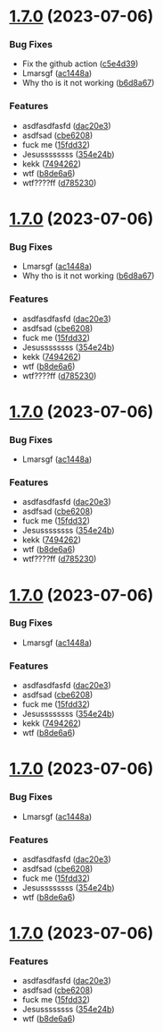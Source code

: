 # [1.7.0](https://github.com/John15321/testrepo/compare/v1.6.0...v1.7.0) (2023-07-06)


### Bug Fixes

* Fix the github action ([c5e4d39](https://github.com/John15321/testrepo/commit/c5e4d3950e412fcecc70f4f133eaa1b967aeeb71))
* Lmarsgf ([ac1448a](https://github.com/John15321/testrepo/commit/ac1448afa671ccbd84c723b24a2b61905a340420))
* Why tho is it not working ([b6d8a67](https://github.com/John15321/testrepo/commit/b6d8a67d759d887fafd4b6c52d9ac334e74ea462))


### Features

* asdfasdfasfd ([dac20e3](https://github.com/John15321/testrepo/commit/dac20e30aac53ea8f35ef3a1c74d3079765b81a8))
* asdfsad ([cbe6208](https://github.com/John15321/testrepo/commit/cbe6208bfce22e801010dc5c0af8da35a62e73bf))
* fuck me ([15fdd32](https://github.com/John15321/testrepo/commit/15fdd323dca83fb83de92b1a0b142c5f2c37172e))
* Jesussssssss ([354e24b](https://github.com/John15321/testrepo/commit/354e24b328ca83cd7b429d054306f97abfa4a353))
* kekk ([7494262](https://github.com/John15321/testrepo/commit/7494262f656f6309bb03ccd434cfc8f7c92d1653))
* wtf ([b8de6a6](https://github.com/John15321/testrepo/commit/b8de6a6c516754af4c55144e2109e35143318f19))
* wtf????ff ([d785230](https://github.com/John15321/testrepo/commit/d785230b9dfe9f6d6b68dd937cb671131e56f60b))

# [1.7.0](https://github.com/John15321/testrepo/compare/v1.6.0...v1.7.0) (2023-07-06)


### Bug Fixes

* Lmarsgf ([ac1448a](https://github.com/John15321/testrepo/commit/ac1448afa671ccbd84c723b24a2b61905a340420))
* Why tho is it not working ([b6d8a67](https://github.com/John15321/testrepo/commit/b6d8a67d759d887fafd4b6c52d9ac334e74ea462))


### Features

* asdfasdfasfd ([dac20e3](https://github.com/John15321/testrepo/commit/dac20e30aac53ea8f35ef3a1c74d3079765b81a8))
* asdfsad ([cbe6208](https://github.com/John15321/testrepo/commit/cbe6208bfce22e801010dc5c0af8da35a62e73bf))
* fuck me ([15fdd32](https://github.com/John15321/testrepo/commit/15fdd323dca83fb83de92b1a0b142c5f2c37172e))
* Jesussssssss ([354e24b](https://github.com/John15321/testrepo/commit/354e24b328ca83cd7b429d054306f97abfa4a353))
* kekk ([7494262](https://github.com/John15321/testrepo/commit/7494262f656f6309bb03ccd434cfc8f7c92d1653))
* wtf ([b8de6a6](https://github.com/John15321/testrepo/commit/b8de6a6c516754af4c55144e2109e35143318f19))
* wtf????ff ([d785230](https://github.com/John15321/testrepo/commit/d785230b9dfe9f6d6b68dd937cb671131e56f60b))

# [1.7.0](https://github.com/John15321/testrepo/compare/v1.6.0...v1.7.0) (2023-07-06)


### Bug Fixes

* Lmarsgf ([ac1448a](https://github.com/John15321/testrepo/commit/ac1448afa671ccbd84c723b24a2b61905a340420))


### Features

* asdfasdfasfd ([dac20e3](https://github.com/John15321/testrepo/commit/dac20e30aac53ea8f35ef3a1c74d3079765b81a8))
* asdfsad ([cbe6208](https://github.com/John15321/testrepo/commit/cbe6208bfce22e801010dc5c0af8da35a62e73bf))
* fuck me ([15fdd32](https://github.com/John15321/testrepo/commit/15fdd323dca83fb83de92b1a0b142c5f2c37172e))
* Jesussssssss ([354e24b](https://github.com/John15321/testrepo/commit/354e24b328ca83cd7b429d054306f97abfa4a353))
* kekk ([7494262](https://github.com/John15321/testrepo/commit/7494262f656f6309bb03ccd434cfc8f7c92d1653))
* wtf ([b8de6a6](https://github.com/John15321/testrepo/commit/b8de6a6c516754af4c55144e2109e35143318f19))
* wtf????ff ([d785230](https://github.com/John15321/testrepo/commit/d785230b9dfe9f6d6b68dd937cb671131e56f60b))

# [1.7.0](https://github.com/John15321/testrepo/compare/v1.6.0...v1.7.0) (2023-07-06)


### Bug Fixes

* Lmarsgf ([ac1448a](https://github.com/John15321/testrepo/commit/ac1448afa671ccbd84c723b24a2b61905a340420))


### Features

* asdfasdfasfd ([dac20e3](https://github.com/John15321/testrepo/commit/dac20e30aac53ea8f35ef3a1c74d3079765b81a8))
* asdfsad ([cbe6208](https://github.com/John15321/testrepo/commit/cbe6208bfce22e801010dc5c0af8da35a62e73bf))
* fuck me ([15fdd32](https://github.com/John15321/testrepo/commit/15fdd323dca83fb83de92b1a0b142c5f2c37172e))
* Jesussssssss ([354e24b](https://github.com/John15321/testrepo/commit/354e24b328ca83cd7b429d054306f97abfa4a353))
* kekk ([7494262](https://github.com/John15321/testrepo/commit/7494262f656f6309bb03ccd434cfc8f7c92d1653))
* wtf ([b8de6a6](https://github.com/John15321/testrepo/commit/b8de6a6c516754af4c55144e2109e35143318f19))

# [1.7.0](https://github.com/John15321/testrepo/compare/v1.6.0...v1.7.0) (2023-07-06)


### Bug Fixes

* Lmarsgf ([ac1448a](https://github.com/John15321/testrepo/commit/ac1448afa671ccbd84c723b24a2b61905a340420))


### Features

* asdfasdfasfd ([dac20e3](https://github.com/John15321/testrepo/commit/dac20e30aac53ea8f35ef3a1c74d3079765b81a8))
* asdfsad ([cbe6208](https://github.com/John15321/testrepo/commit/cbe6208bfce22e801010dc5c0af8da35a62e73bf))
* fuck me ([15fdd32](https://github.com/John15321/testrepo/commit/15fdd323dca83fb83de92b1a0b142c5f2c37172e))
* Jesussssssss ([354e24b](https://github.com/John15321/testrepo/commit/354e24b328ca83cd7b429d054306f97abfa4a353))
* wtf ([b8de6a6](https://github.com/John15321/testrepo/commit/b8de6a6c516754af4c55144e2109e35143318f19))

# [1.7.0](https://github.com/John15321/testrepo/compare/v1.6.0...v1.7.0) (2023-07-06)


### Features

* asdfasdfasfd ([dac20e3](https://github.com/John15321/testrepo/commit/dac20e30aac53ea8f35ef3a1c74d3079765b81a8))
* asdfsad ([cbe6208](https://github.com/John15321/testrepo/commit/cbe6208bfce22e801010dc5c0af8da35a62e73bf))
* fuck me ([15fdd32](https://github.com/John15321/testrepo/commit/15fdd323dca83fb83de92b1a0b142c5f2c37172e))
* Jesussssssss ([354e24b](https://github.com/John15321/testrepo/commit/354e24b328ca83cd7b429d054306f97abfa4a353))
* wtf ([b8de6a6](https://github.com/John15321/testrepo/commit/b8de6a6c516754af4c55144e2109e35143318f19))
